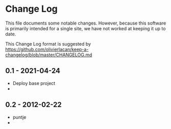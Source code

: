 # Change Log

This file documents some notable changes. However, because this software is primarily intended for a single site, we have not worked at keeping it up to date.

This Change Log format is suggested by https://github.com/olivierlacan/keep-a-changelog/blob/master/CHANGELOG.md

## 

## 0.1 - 2021-04-24

- Deploy base project
- 

## 

## 0.2 - 2012-02-22

- puntje
- 
